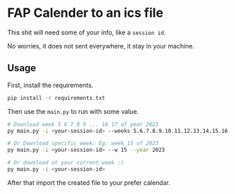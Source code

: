 # FAP Calender to an ics file

This shit will need some of your info, like a `session id`.

No worries, it does not sent everywhere, it stay in your machine.

## Usage

First, install the requirements.

```bash
pip install -r requirements.txt
```

Then use the `main.py` to run with some value.

```bash
# Download week 5 6 7 8 9 ... 16 17 of year 2023
py main.py -i <your-session-id> --weeks 5.6.7.8.9.10.11.12.13.14.15.16.17 --year 2023

# Or Download specific week. Eg: week 15 of 2023
py main.py -i <your-session-id> --w 15 --year 2023

# Or download at your current week :)
py main.py -i <your-session-id>
```

After that import the created file to your prefer calendar.
